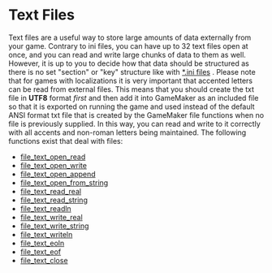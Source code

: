 # Text Files

Text files are a useful way to store large amounts of data externally
from your game. Contrary to ini files, you can have up to 32 text files
open at once, and you can read and write large chunks of data to them as
well. However, it is up to you to decide how that data should be
structured as there is no set "section" or "key" structure like with [
\*.ini files](../Ini_Files/Ini_Files) . Please note that for games
with localizations it is very important that accented letters can be
read from external files. This means that you should create the txt file
in **UTF8** format *first* and then add it into GameMaker as an included
file so that it is exported on running the game and used instead of the
default ANSI format txt file that is created by the GameMaker file
functions when no file is previously supplied. In this way, you can read
and write to it correctly with all accents and non-roman letters being
maintained. The following functions exist that deal with files:

-   [file_text_open_read](file_text_open_read)
-   [file_text_open_write](file_text_open_write)
-   [file_text_open_append](file_text_open_append)
-   [file_text_open_from_string](file_text_open_from_string)
-   [file_text_read_real](file_text_read_real)
-   [file_text_read_string](file_text_read_string)
-   [file_text_readln](file_text_readln)
-   [file_text_write_real](file_text_write_real)
-   [file_text_write_string](file_text_write_string)
-   [file_text_writeln](file_text_writeln)
-   [file_text_eoln](file_text_eoln)
-   [file_text_eof](file_text_eof)
-   [file_text_close](file_text_close)
